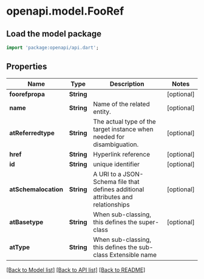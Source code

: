 # openapi.model.FooRef

## Load the model package
```dart
import 'package:openapi/api.dart';
```

## Properties
Name | Type | Description | Notes
------------ | ------------- | ------------- | -------------
**foorefpropa** | **String** |  | [optional] 
**name** | **String** | Name of the related entity. | [optional] 
**atReferredtype** | **String** | The actual type of the target instance when needed for disambiguation. | [optional] 
**href** | **String** | Hyperlink reference | [optional] 
**id** | **String** | unique identifier | [optional] 
**atSchemalocation** | **String** | A URI to a JSON-Schema file that defines additional attributes and relationships | [optional] 
**atBasetype** | **String** | When sub-classing, this defines the super-class | [optional] 
**atType** | **String** | When sub-classing, this defines the sub-class Extensible name | 

[[Back to Model list]](../README.md#documentation-for-models) [[Back to API list]](../README.md#documentation-for-api-endpoints) [[Back to README]](../README.md)


